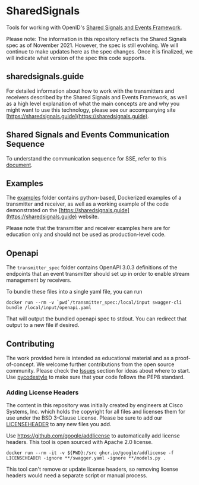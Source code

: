 # SharedSignals

Tools for working with OpenID's
[Shared Signals and Events Framework](https://openid.net/specs/openid-sse-framework-1_0.html).

Please note: The information in this repository reflects the Shared Signals spec
as of November 2021. However, the spec is still evolving. We will continue to make
updates here as the spec changes. Once it is finalized, we will indicate what
version of the spec this code supports.

## sharedsignals.guide
For detailed information about how to work with the transmitters and receivers
described by the Shared Signals and Events Framework, as well as a high level
explanation of what the main concepts are and why you might want to use this
technology, please see our accompanying site [https://sharedsignals.guide](https://sharedsignals.guide).

## Shared Signals and Events Communication Sequence
To understand the communication sequence for SSE, refer to this [document](docs/push-and-poll-events.md).

## Examples
The [examples](examples) folder contains python-based, Dockerized examples
of a transmitter and receiver, as well as a working example of the code demonstrated
on the [https://sharedsignals.guide](https://sharedsignals.guide) website.

Please note that the transmitter and receiver examples here are for education
only and should not be used as production-level code.

## Openapi
The `transmitter_spec` folder contains OpenAPI 3.0.3 definitions of the endpoints
that an event transmitter should set up in order to enable stream management by
receivers.

To bundle these files into a single yaml file, you can run
```
docker run --rm -v `pwd`/transmitter_spec:/local/input swagger-cli bundle /local/input/openapi.yaml
```

That will output the bundled openapi spec to stdout. You can redirect that output
to a new file if desired.

## Contributing
The work provided here is intended as educational material and as a proof-of-concept.
We welcome further contributions from the open source community.
Please check the [Issues](https://github.com/duo-labs/sharedsignals/issues)
section for ideas about where to start.
Use [pycodestyle](https://pycodestyle.pycqa.org/en/latest/) to make sure that your code follows the PEP8 standard.

### Adding License Headers
The content in this repository was initially created by engineers at
Cisco Systems, Inc. which holds the copyright for all files and licenses them for
use under the BSD 3-Clause License. Please be sure to add our [LICENSEHEADER](LICENSEHEADER)
to any new files you add.

Use https://github.com/google/addlicense to automatically add license headers.
This tool is open sourced with Apache 2.0 license.
```
docker run --rm -it -v ${PWD}:/src ghcr.io/google/addlicense -f LICENSEHEADER -ignore **/swagger.yaml -ignore **/models.py .
```
This tool can't remove or update license headers, so removing
license headers would need a separate script or manual process.
